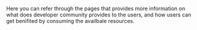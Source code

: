 Here you can refer through the pages that provides more information on what does developer community provides to the users,
and how users can get benifited by consuming the availbale resources.
